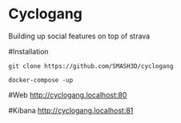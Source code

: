 Cyclogang
==============

Building up social features on top of strava

#Installation

```git clone https://github.com/SMASH3D/cyclogang```

```docker-compose -up```

#Web
http://cyclogang.localhost:80

#Kibana
http://cyclogang.localhost:81